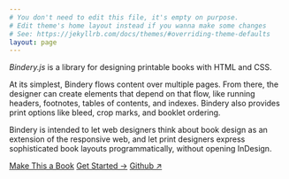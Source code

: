 ```yaml
---
# You don't need to edit this file, it's empty on purpose.
# Edit theme's home layout instead if you wanna make some changes
# See: https://jekyllrb.com/docs/themes/#overriding-theme-defaults
layout: page
---
```


<!-- # Print your website as a book -->
<!-- #  Design printable books with Bindery.js -->
<!-- # Design printable books with <span class="sc">html</span> and <span class="sc">css</span> -->


*Bindery.js* is a library for designing printable books with HTML and CSS.

At its simplest, Bindery flows content over multiple pages. From there, the designer can create elements that depend on that flow, like running headers, footnotes, tables of contents, and indexes. Bindery also provides print options like bleed, crop marks, and booklet ordering.

Bindery is intended to let web designers think about book design as an extension of the responsive web, and let print designers express sophisticated book layouts programmatically, without opening InDesign.



<!-- *Bindery.js* is a javascript library that flows your web content over multiple pages. You have complete control over numbering, running headers, spreads, and footnotes, as well as print options like bleed, crop marks, and booklet ordering. -->

<div class="home-btns">
  <a class="btn" href="/bindery/book" class="btn">Make This a Book</a>
  <a class="btn" href="/bindery/intro" class="btn">Get Started →</a>
  <a href="https://github.com/evnbr/bindery" class="btn">Github ↗</a>
  <!-- <span id="stars"></span> -->
</div>
<script> setStars(); </script>
